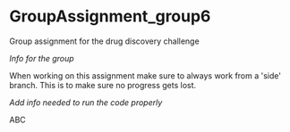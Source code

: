 # GroupAssignment_group6
 Group assignment for the drug discovery challenge


_Info for the group_

When working on this assignment make sure to always work from a 'side' branch.
This is to make sure no progress gets lost.






_Add info needed to run the code properly_ 

ABC